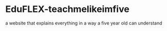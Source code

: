 # EduFLEX-teachmelikeimfive
a website that explains everything in a way a five year old can understand
